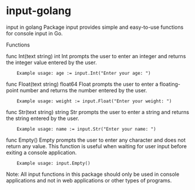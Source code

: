 # input-golang
input in golang
Package input provides simple and easy-to-use functions for console input in Go.

Functions

func Int(text string) int
    Int prompts the user to enter an integer and returns the integer value entered by the user.

        Example usage: age := input.Int("Enter your age: ")

func Float(text string) float64
    Float prompts the user to enter a floating-point number and returns the number entered by the user.

        Example usage: weight := input.Float("Enter your weight: ")

func Str(text string) string
    Str prompts the user to enter a string and returns the string entered by the user.

        Example usage: name := input.Str("Enter your name: ")

func Empty()
    Empty prompts the user to enter any character and does not return any value. This function is useful when waiting for user input before exiting a console application.

        Example usage: input.Empty()

Note: All input functions in this package should only be used in console applications and not in web applications or other types of programs.

